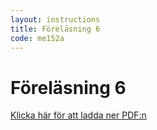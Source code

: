 ```yaml
---
layout: instructions
title: Föreläsning 6
code: me152a
---
```


# Föreläsning 6

[Klicka här för att ladda ner PDF:n](pdf/l6_me152a.pdf)
